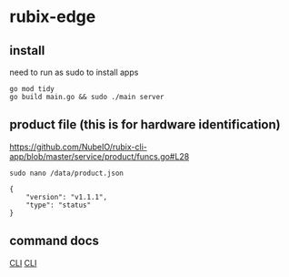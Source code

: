 # rubix-edge

## install

need to run as sudo to install apps

```
go mod tidy
go build main.go && sudo ./main server
```

## product file (this is for hardware identification)
https://github.com/NubeIO/rubix-cli-app/blob/master/service/product/funcs.go#L28

`sudo nano /data/product.json`
```
{
    "version": "v1.1.1",
    "type": "status"
}
```

## command docs
[CLI](docs/api.md)
[CLI](docs/cli.md)
